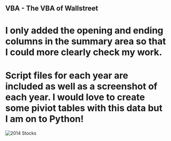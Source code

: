 ## VBA  - The VBA of Wallstreet

# I only added the opening and ending columns in the summary area so that I could more clearly check my work. 
# Script files for each year are included as well as a screenshot of each year. I would love to create some piviot tables with this data but I am on to Python! 



![2014 Stocks](VBA-Challenge/images/2014.png)




